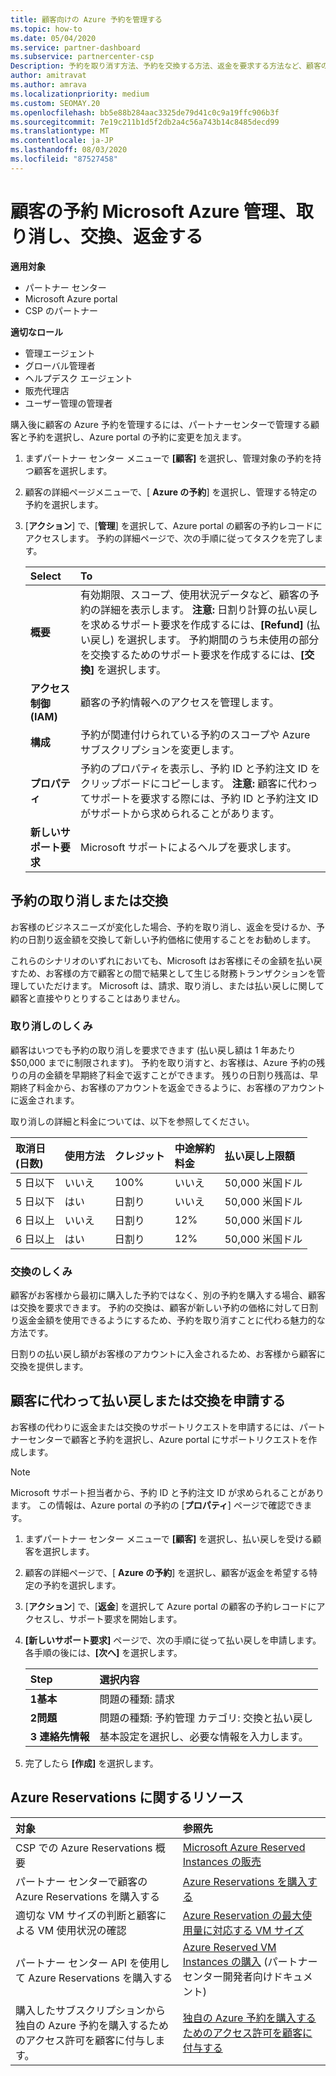 ```yaml
---
title: 顧客向けの Azure 予約を管理する
ms.topic: how-to
ms.date: 05/04/2020
ms.service: partner-dashboard
ms.subservice: partnercenter-csp
Description: 予約を取り消す方法、予約を交換する方法、返金を要求する方法など、顧客の Azure 予約を管理する方法について説明します。
author: amitravat
ms.author: amrava
ms.localizationpriority: medium
ms.custom: SEOMAY.20
ms.openlocfilehash: bb5e88b284aac3325de79d41c0c9a19ffc906b3f
ms.sourcegitcommit: 7e19c211b1d5f2db2a4c56a743b14c8485decd99
ms.translationtype: MT
ms.contentlocale: ja-JP
ms.lasthandoff: 08/03/2020
ms.locfileid: "87527458"
---
```

# <a name="manage-cancel-exchange-or-refund-microsoft-azure-reservations-for-customers"></a>顧客の予約 Microsoft Azure 管理、取り消し、交換、返金する

**適用対象**

- パートナー センター
- Microsoft Azure portal 
- CSP のパートナー

**適切なロール**

- 管理エージェント
- グローバル管理者
- ヘルプデスク エージェント
- 販売代理店
- ユーザー管理の管理者

購入後に顧客の Azure 予約を管理するには、パートナーセンターで管理する顧客と予約を選択し、Azure portal の予約に変更を加えます。

1. まずパートナー センター メニューで **[顧客]** を選択し、管理対象の予約を持つ顧客を選択します。 

2. 顧客の詳細ページメニューで、[ **Azure の予約**] を選択し、管理する特定の予約を選択します。  

3. [**アクション**] で、[**管理**] を選択して、Azure portal の顧客の予約レコードにアクセスします。 予約の詳細ページで、次の手順に従ってタスクを完了します。  

    | **Select**   | **To**    |
    |:-----------------------------|:-----------------|
    | **概要**   | 有効期限、スコープ、使用状況データなど、顧客の予約の詳細を表示します。 **注意:** 日割り計算の払い戻しを求めるサポート要求を作成するには、**[Refund]** (払い戻し) を選択します。 予約期間のうち未使用の部分を交換するためのサポート要求を作成するには、**[交換]** を選択します。  
    | **アクセス制御 (IAM)**   | 顧客の予約情報へのアクセスを管理します。|
    | **構成**   | 予約が関連付けられている予約のスコープや Azure サブスクリプションを変更します。    |
    | **プロパティ**   | 予約のプロパティを表示し、予約 ID と予約注文 ID をクリップボードにコピーします。 **注意:** 顧客に代わってサポートを要求する際には、予約 ID と予約注文 ID がサポートから求められることがあります。    |
    | **新しいサポート要求**    | Microsoft サポートによるヘルプを要求します。   |
 
## <a name="cancel-or-exchange-a-reservation"></a>予約の取り消しまたは交換

お客様のビジネスニーズが変化した場合、予約を取り消し、返金を受けるか、予約の日割り返金額を交換して新しい予約価格に使用することをお勧めします。

これらのシナリオのいずれにおいても、Microsoft はお客様にその金額を払い戻すため、お客様の方で顧客との間で結果として生じる財務トランザクションを管理していただけます。 Microsoft は、請求、取り消し、または払い戻しに関して顧客と直接やりとりすることはありません。

### <a name="how-cancellations-work"></a>取り消しのしくみ

顧客はいつでも予約の取り消しを要求できます (払い戻し額は 1 年あたり $50,000 までに制限されます)。 予約を取り消すと、お客様は、Azure 予約の残りの月の金額を早期終了料金で返すことができます。 残りの日割り残高は、早期終了料金から、お客様のアカウントを返金できるように、お客様のアカウントに返金されます。 

取り消しの詳細と料金については、以下を参照してください。


|**取消日**<br> (日数)   |**使用方法**    |**クレジット**  |**中途解約**<br> 料金    |**払い戻し上限額** | 
|:----------------------------------|:------------|:-----------|:--------------------------------|:--------------|
|5 日以下                         | いいえ          | 100%       | いいえ                              | 50,000 米国ドル   |
|5 日以下                         | はい         | 日割り  | いいえ                              | 50,000 米国ドル   |
|6 日以上                        | いいえ          | 日割り  | 12%                             | 50,000 米国ドル   |
|6 日以上                        | はい         | 日割り  | 12%                             | 50,000 米国ドル   |

### <a name="how-exchanges-work"></a>交換のしくみ 

顧客がお客様から最初に購入した予約ではなく、別の予約を購入する場合、顧客は交換を要求できます。 予約の交換は、顧客が新しい予約の価格に対して日割り返金金額を使用できるようにするため、予約を取り消すことに代わる魅力的な方法です。 

日割りの払い戻し額がお客様のアカウントに入金されるため、お客様から顧客に交換を提供します。

## <a name="request-a-refund-or-exchange-on-behalf-of-a-customer"></a>顧客に代わって払い戻しまたは交換を申請する

お客様の代わりに返金または交換のサポートリクエストを申請するには、パートナーセンターで顧客と予約を選択し、Azure portal にサポートリクエストを作成します。 

>[!NOTE]
>Microsoft サポート担当者から、予約 ID と予約注文 ID が求められることがあります。 この情報は、Azure portal の予約の [**プロパティ**] ページで確認できます。

1. まずパートナー センター メニューで **[顧客]** を選択し、払い戻しを受ける顧客を選択します。 

2. 顧客の詳細ページで、[ **Azure の予約**] を選択し、顧客が返金を希望する特定の予約を選択します。  

3. [**アクション**] で、[**返金**] を選択して Azure portal の顧客の予約レコードにアクセスし、サポート要求を開始します。  

4. **[新しいサポート要求]** ページで、次の手順に従って払い戻しを申請します。 各手順の後には、**[次へ]** を選択します。 

   |**Step**                    |**選択内容**    |
   |:---------------------------|:-----------------|
   |**1基本**                |問題の種類: 請求  |
   |**2問題**               |問題の種類: 予約管理 カテゴリ: 交換と払い戻し |
   |**3 連絡先情報**   |基本設定を選択し、必要な情報を入力します。 

5. 完了したら **[作成]** を選択します。

## <a name="azure-reservations-resources"></a>Azure Reservations に関するリソース

|**対象**   |**参照先**    |
|:-----------------------------|:-----------------|
|CSP での Azure Reservations 概要  | [Microsoft Azure Reserved Instances の販売](azure-reservations.md) |
|パートナー センターで顧客の Azure Reservations を購入する   | [Azure Reservations を購入する](azure-reservations-buying.md) |
|適切な VM サイズの判断と顧客による VM 使用状況の確認   | [Azure Reservation の最大使用量に対応する VM サイズ](azure-usage.md)   |
|パートナー センター API を使用して Azure Reservations を購入する | [Azure Reserved VM Instances の購入](https://docs.microsoft.com/partner-center/develop/purchase-azure-reservations) (パートナー センター開発者向けドキュメント)   |
|購入したサブスクリプションから独自の Azure 予約を購入するためのアクセス許可を顧客に付与します。 | [独自の Azure 予約を購入するためのアクセス許可を顧客に付与する](give-customers-permission.md)   |

